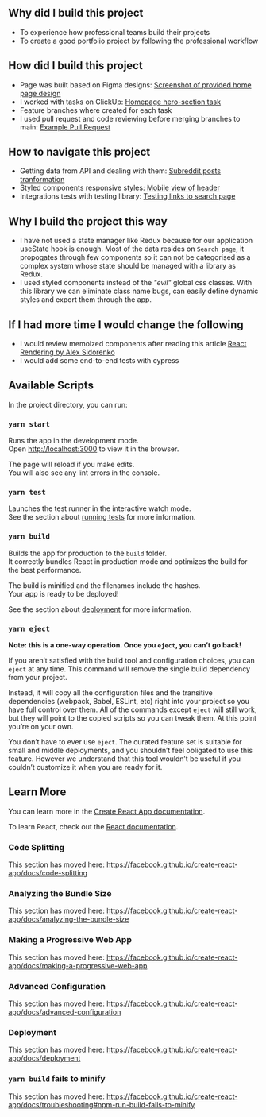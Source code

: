 ## Why did I build this project

* To experience how professional teams build their projects
* To create a good portfolio project by following the professional workflow
## How did I build this project
* Page was built based on Figma designs: [Screenshot of provided home page design](./src/images/readmeResource/homepage%20figma.png)
* I worked with tasks on ClickUp: [Homepage hero-section task](./src/images/readmeResource/Hero%20section%20task.png)
* Feature branches where created for each task
* I used pull request and code reviewing before merging branches to main: [Example Pull Request](https://github.com/profydev/reddit-timer-albiCoder/pull/3)
## How to navigate this project

* Getting data from API and dealing with them: [Subreddit posts tranformation](https://github.com/albiCoder/reddit-timer-albiCoder/blob/main/src/components/SearchForm.jsx#L284)
* Styled components responsive styles: [Mobile view of header](https://github.com/albiCoder/reddit-timer-albiCoder/blob/main/src/components/Header.jsx#L35)
* Integrations tests with testing library: [Testing links to search page](https://github.com/albiCoder/reddit-timer-albiCoder/blob/main/src/App.test.js#L34)
## Why I build the project this way

* I have not used a state manager like Redux because for our application useState hook is enough. Most of the data resides on `Search page`, it propogates through few components so it can not be categorised as a complex system whose state should be managed with a library as Redux.
* I used styled components instead of the _"evil"_ global css classes. With this library we can eliminate class name bugs, can easily define dynamic styles and export them through the app.

## If I had more time I would change the following

* I would review memoized components after reading this article [React Rendering by Alex Sidorenko](https://alexsidorenko.com/blog/react-render-cheat-sheet/)
* I would add some end-to-end tests with cypress

## Available Scripts

In the project directory, you can run:

### `yarn start`

Runs the app in the development mode.<br />
Open [http://localhost:3000](http://localhost:3000) to view it in the browser.

The page will reload if you make edits.<br />
You will also see any lint errors in the console.

### `yarn test`

Launches the test runner in the interactive watch mode.<br />
See the section about [running tests](https://facebook.github.io/create-react-app/docs/running-tests) for more information.

### `yarn build`

Builds the app for production to the `build` folder.<br />
It correctly bundles React in production mode and optimizes the build for the best performance.

The build is minified and the filenames include the hashes.<br />
Your app is ready to be deployed!

See the section about [deployment](https://facebook.github.io/create-react-app/docs/deployment) for more information.

### `yarn eject`

**Note: this is a one-way operation. Once you `eject`, you can’t go back!**

If you aren’t satisfied with the build tool and configuration choices, you can `eject` at any time. This command will remove the single build dependency from your project.

Instead, it will copy all the configuration files and the transitive dependencies (webpack, Babel, ESLint, etc) right into your project so you have full control over them. All of the commands except `eject` will still work, but they will point to the copied scripts so you can tweak them. At this point you’re on your own.

You don’t have to ever use `eject`. The curated feature set is suitable for small and middle deployments, and you shouldn’t feel obligated to use this feature. However we understand that this tool wouldn’t be useful if you couldn’t customize it when you are ready for it.

## Learn More

You can learn more in the [Create React App documentation](https://facebook.github.io/create-react-app/docs/getting-started).

To learn React, check out the [React documentation](https://reactjs.org/).

### Code Splitting

This section has moved here: https://facebook.github.io/create-react-app/docs/code-splitting

### Analyzing the Bundle Size

This section has moved here: https://facebook.github.io/create-react-app/docs/analyzing-the-bundle-size

### Making a Progressive Web App

This section has moved here: https://facebook.github.io/create-react-app/docs/making-a-progressive-web-app

### Advanced Configuration

This section has moved here: https://facebook.github.io/create-react-app/docs/advanced-configuration

### Deployment

This section has moved here: https://facebook.github.io/create-react-app/docs/deployment

### `yarn build` fails to minify

This section has moved here: https://facebook.github.io/create-react-app/docs/troubleshooting#npm-run-build-fails-to-minify

